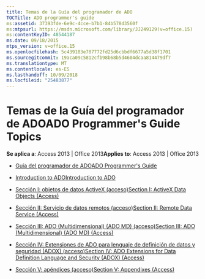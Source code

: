 ```yaml
---
title: Temas de la Guía del programador de ADO
TOCTitle: ADO programmer's guide
ms:assetid: 37393fde-6e9c-4cce-b7b1-84b578d3560f
ms:mtpsurl: https://msdn.microsoft.com/library/JJ249129(v=office.15)
ms:contentKeyID: 48544187
ms.date: 09/18/2015
mtps_version: v=office.15
ms.openlocfilehash: 5c439183e787772fd25d6cbbdf6677a5d38f1701
ms.sourcegitcommit: 19aca09c5812cfb98b68b5d4604dcaa814479df7
ms.translationtype: MT
ms.contentlocale: es-ES
ms.lasthandoff: 10/09/2018
ms.locfileid: "25483877"
---
```

# <a name="ado-programmers-guide-topics"></a><span data-ttu-id="31f74-102">Temas de la Guía del programador de ADO</span><span class="sxs-lookup"><span data-stu-id="31f74-102">ADO Programmer's Guide Topics</span></span>


<span data-ttu-id="31f74-103">**Se aplica a**: Access 2013 | Office 2013</span><span class="sxs-lookup"><span data-stu-id="31f74-103">**Applies to**: Access 2013 | Office 2013</span></span>

  - [<span data-ttu-id="31f74-104">Guía del programador de ADO</span><span class="sxs-lookup"><span data-stu-id="31f74-104">ADO Programmer's Guide</span></span>](ado-programmer-s-guide.md)

  - [<span data-ttu-id="31f74-105">Introduction to ADO</span><span class="sxs-lookup"><span data-stu-id="31f74-105">Introduction to ADO</span></span>](introduction-to-ado.md)

  - [<span data-ttu-id="31f74-106">Sección I: objetos de datos ActiveX (acceso)</span><span class="sxs-lookup"><span data-stu-id="31f74-106">Section I: ActiveX Data Objects (Access)</span></span>](section-i-activex-data-objects-access.md)

  - [<span data-ttu-id="31f74-107">Sección II: Servicio de datos remotos (acceso)</span><span class="sxs-lookup"><span data-stu-id="31f74-107">Section II: Remote Data Service (Access)</span></span>](section-ii-remote-data-service-access.md)

  - [<span data-ttu-id="31f74-108">Sección III: ADO (Multidimensional) (ADO MD) (acceso)</span><span class="sxs-lookup"><span data-stu-id="31f74-108">Section III: ADO (Multidimensional) (ADO MD) (Access)</span></span>](section-iii-ado-multidimensional-ado-md-access.md)

  - [<span data-ttu-id="31f74-109">Sección IV: Extensiones de ADO para lenguaje de definición de datos y seguridad (ADOX) (acceso)</span><span class="sxs-lookup"><span data-stu-id="31f74-109">Section IV: ADO Extensions for Data Definition Language and Security (ADOX) (Access)</span></span>](section-iv-ado-extensions-for-data-definition-language-and-security-adox-access.md)

  - [<span data-ttu-id="31f74-110">Sección V: apéndices (acceso)</span><span class="sxs-lookup"><span data-stu-id="31f74-110">Section V: Appendixes (Access)</span></span>](section-v-appendixes-access.md)

